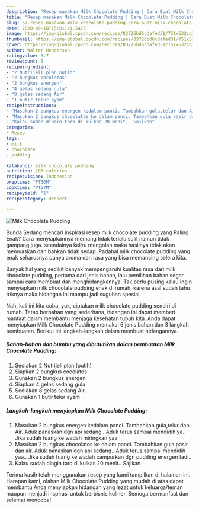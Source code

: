 ```yaml
---
description: "Resep masakan Milk Chocolate Pudding | Cara Buat Milk Chocolate Pudding Yang Sedap"
title: "Resep masakan Milk Chocolate Pudding | Cara Buat Milk Chocolate Pudding Yang Sedap"
slug: 57-resep-masakan-milk-chocolate-pudding-cara-buat-milk-chocolate-pudding-yang-sedap
date: 2020-09-18T15:01:21.547Z
image: https://img-global.cpcdn.com/recipes/83726bd6cdafed31/751x532cq70/milk-chocolate-pudding-foto-resep-utama.jpg
thumbnail: https://img-global.cpcdn.com/recipes/83726bd6cdafed31/751x532cq70/milk-chocolate-pudding-foto-resep-utama.jpg
cover: https://img-global.cpcdn.com/recipes/83726bd6cdafed31/751x532cq70/milk-chocolate-pudding-foto-resep-utama.jpg
author: Walter Henderson
ratingvalue: 3.7
reviewcount: 5
recipeingredient:
- "2 Nutrijell plan putih"
- "2 bungkus cocolatos"
- "2 bungkus energen"
- "4 gelas sedang gula"
- "8 gelas sedang Air"
- "1 butir telur ayam"
recipeinstructions:
- "Masukan 2 bungkus energen kedalam panci. Tambahkan gula,telur dan Air. Aduk panaskan dgn api sedang.. Aduk terus sampai mendidih ya.. Jika sudah tuang ke wadah miringkan yaa"
- "Masukan 2 bungkus chocolatos ke dalam panci. Tambahkan gula pasir dan air. Aduk panaskan dgn api sedang.. Aduk terus sampai mendidih yaa.. Jika sudah tuang ke wadah campurkan dgn pudding energen tadi.."
- "Kalau sudah dingin taro di kulkas 20 menit.. Sajikan"
categories:
- Resep
tags:
- milk
- chocolate
- pudding

katakunci: milk chocolate pudding 
nutrition: 203 calories
recipecuisine: Indonesian
preptime: "PT30M"
cooktime: "PT57M"
recipeyield: "1"
recipecategory: Dessert

---
```



![Milk Chocolate Pudding](https://img-global.cpcdn.com/recipes/83726bd6cdafed31/751x532cq70/milk-chocolate-pudding-foto-resep-utama.jpg)

Bunda Sedang mencari inspirasi resep milk chocolate pudding yang Paling Enak? Cara menyiapkannya memang tidak terlalu sulit namun tidak gampang juga. seandainya keliru mengolah maka hasilnya tidak akan memuaskan dan bahkan tidak sedap. Padahal milk chocolate pudding yang enak seharusnya punya aroma dan rasa yang bisa memancing selera kita.



Banyak hal yang sedikit banyak mempengaruhi kualitas rasa dari milk chocolate pudding, pertama dari jenis bahan, lalu pemilihan bahan segar sampai cara membuat dan menghidangkannya. Tak perlu pusing kalau ingin menyiapkan milk chocolate pudding enak di rumah, karena asal sudah tahu triknya maka hidangan ini mampu jadi suguhan spesial.


Nah, kali ini kita coba, yuk, ciptakan milk chocolate pudding sendiri di rumah. Tetap berbahan yang sederhana, hidangan ini dapat memberi manfaat dalam membantu menjaga kesehatan tubuh kita. Anda dapat menyiapkan Milk Chocolate Pudding memakai 6 jenis bahan dan 3 langkah pembuatan. Berikut ini langkah-langkah dalam membuat hidangannya.

<!--inarticleads1-->

##### Bahan-bahan dan bumbu yang dibutuhkan dalam pembuatan Milk Chocolate Pudding:

1. Sediakan 2 Nutrijell plan (putih)
1. Siapkan 2 bungkus cocolatos
1. Gunakan 2 bungkus energen
1. Siapkan 4 gelas sedang gula
1. Sediakan 8 gelas sedang Air
1. Gunakan 1 butir telur ayam




<!--inarticleads2-->

##### Langkah-langkah menyiapkan Milk Chocolate Pudding:

1. Masukan 2 bungkus energen kedalam panci. Tambahkan gula,telur dan Air. Aduk panaskan dgn api sedang.. Aduk terus sampai mendidih ya.. Jika sudah tuang ke wadah miringkan yaa
1. Masukan 2 bungkus chocolatos ke dalam panci. Tambahkan gula pasir dan air. Aduk panaskan dgn api sedang.. Aduk terus sampai mendidih yaa.. Jika sudah tuang ke wadah campurkan dgn pudding energen tadi..
1. Kalau sudah dingin taro di kulkas 20 menit.. Sajikan




Terima kasih telah menggunakan resep yang kami tampilkan di halaman ini. Harapan kami, olahan Milk Chocolate Pudding yang mudah di atas dapat membantu Anda menyiapkan hidangan yang lezat untuk keluarga/teman maupun menjadi inspirasi untuk berbisnis kuliner. Semoga bermanfaat dan selamat mencoba!
